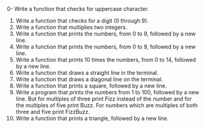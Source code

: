 0- Write a function that checks for uppercase character.

1.  Write a function that checks for a digit (0 through 9).
2.  Write a function that multiplies two integers.
3.  Write a function that prints the numbers, from 0 to 9, followed by a new line.
4.  Write a function that prints the numbers, from 0 to 9, followed by a new line.
5.  Write a function that prints 10 times the numbers, from 0 to 14, followed by a new line.
6.  Write a function that draws a straight line in the terminal.
7.  Write a function that draws a diagonal line on the terminal.
8.  Write a function that prints a square, followed by a new line.
9.  Write a program that prints the numbers from 1 to 100, followed by a new line. But for multiples of three print Fizz instead of the number and for the multiples of five print Buzz. For numbers which are multiples of both three and five print FizzBuzz.
10.  Write a function that prints a triangle, followed by a new line.
